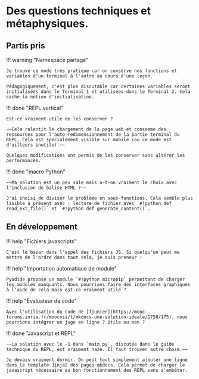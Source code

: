 # Des questions techniques et métaphysiques.

## Partis pris

!!! warning "Namespace partagé"
    
    Je trouve ce mode très pratique car on conserve nos fonctions et variables d'un terminal à l'autre au cours d'une leçon. 
    
    Pédagogiquement, c'est plus discutable car certaines variables seront initialisées dans le Terminal 1 et utilisées dans le Terminal 2. Cela cache la notion d'initialisation.

!!! done "REPL vertical"

    Est-ce vraiment utile de les conserver ?
    
    ~~Cela ralentit le chargement de la page web et consomme des ressources pour l'auto-redimensionnement de la partie terminal du REPL. Cela est spécialement visible sur mobile (ou ce mode est d'ailleurs inutile).~~

    Quelques modifications ont permis de les conserver sans altérer les performances.  

!!! done "macro Python"

    ~~Ma solution est un peu sale mais a-t-on vraiment le choix avec l'inclusion de balise HTML ?~~

    J'ai choisi de diviser le problème en sous-fonctions. Cela semble plus lisible à présent avec : lecture de fichier avec `#!python def read_ext_file()` et `#!python def generate_content()`. 


## En développement

!!! help "Fichiers javascripts"

    C'est le bazar dans l'appel des fichiers JS. Si quelqu'un peut me mettre de l'ordre dans tout cela, je suis preneur !

!!! help "Importation automatique de module"

    Pyodide propose un module `#!python micropip` permettant de charger les modules manquants. Nous pourrions faire des interfaces graphiques à l'aide de cela mais est-ce vraiment utile ? 

!!! help "Evaluateur de code"

    Avec l'utilisation du code de [fjunier](https://mooc-forums.inria.fr/moocnsi/t/mkdocs-une-solution-ideale/1758/175), nous pourrions intégrer un juge en ligne ? Utile ou non ?

!!! done "Javascript et REPL"

    ~~La solution avec le -1 dans `main.py`, discutée dans le guide technique du REPL, est vraiment naze. Il faut trouver autre chose.~~
    
    Je devais vraiment dormir. On peut tout simplement ajouter une ligne dans le template Jinja2 des pages mkdocs. Cela permet de charger le javascript nécessaire au bon fonctionnement des REPL sans s'embêter.